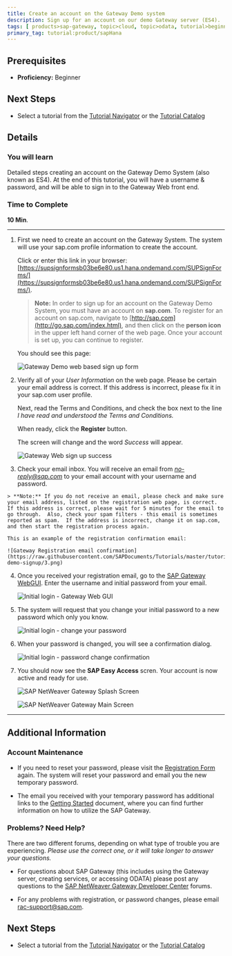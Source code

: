 ```yaml
---
title: Create an account on the Gateway Demo system
description: Sign up for an account on our demo Gateway server (ES4).
tags: [ products>sap-gateway, topic>cloud, topic>odata, tutorial>beginner ]
primary_tag: tutorial:product/sapHana
---
```

## Prerequisites  
 - **Proficiency:** Beginner

## Next Steps
 - Select a tutorial from the [Tutorial Navigator](http://go.sap.com/developer/tutorial-navigator.html) or the [Tutorial Catalog](http://go.sap.com/developer/tutorials.html)

## Details
### You will learn
Detailed steps creating an account on the Gateway Demo System (also known as ES4).  At the end of this tutorial, you will have a username & password, and will be able to sign in to the Gateway Web front end.

### Time to Complete
**10 Min**.

---


1.  First we need to create an account on the Gateway System.  The system will use your sap.com profile information to create the account.

    Click or enter this link in your browser: [https://supsignformsb03be6e80.us1.hana.ondemand.com/SUPSignForms/](https://supsignformsb03be6e80.us1.hana.ondemand.com/SUPSignForms/).

    > **Note:** In order to sign up for an account on the Gateway Demo System, you must have an account on **sap.com**.  To register for an account on sap.com, navigate to [http://sap.com](http://go.sap.com/index.html), and then click on the **person icon** in the upper left hand corner of the web page. Once your account is set up, you can continue to register.

    You should see this page:

    ![Gateway Demo web based sign up form](https://raw.githubusercontent.com/SAPDocuments/Tutorials/master/tutorials/gateway-demo-signup/1.png)

2.  Verify all of your *User Information* on the web page.   Please be certain your email address is correct.  If this address is incorrect, please fix it in your sap.com user profile.

	 Next, read the Terms and Conditions, and check the box next to the line *I have read and understood the Terms and Conditions.*

	 When ready, click the **Register** button.

	 The screen will change and the word *Success* will appear.

    ![Gateway Web sign up success](https://raw.githubusercontent.com/SAPDocuments/Tutorials/master/tutorials/gateway-demo-signup/2.png)


3. 	 Check your email inbox.  You will receive an email from *no-reply@sap.com* to your email account with your username and password.

    > **Note:** If you do not receive an email, please check and make sure your email address, listed on the registration web page, is correct.  If this address is correct, please wait for 5 minutes for the email to go through.  Also, check your spam filters - this email is sometimes reported as spam.  If the address is incorrect, change it on sap.com, and then start the registration process again.

    This is an example of the registration confirmation email:

	![Gateway Registration email confirmation](https://raw.githubusercontent.com/SAPDocuments/Tutorials/master/tutorials/gateway-demo-signup/3.png)

4.  Once you received your registration email, go to the [SAP Gateway WebGUI](https://sapes4.sapdevcenter.com/).  Enter the username and initial password from your email.

    ![Initial login - Gateway Web GUI](https://raw.githubusercontent.com/SAPDocuments/Tutorials/master/tutorials/gateway-demo-signup/4.png)

5.  The system will request that you change your initial password to a new password which only you know.

	 ![Initial login - change your password](https://raw.githubusercontent.com/SAPDocuments/Tutorials/master/tutorials/gateway-demo-signup/5.png)

6.  When your password is changed, you will see a confirmation dialog.

	 ![Initial login - password change confirmation](https://raw.githubusercontent.com/SAPDocuments/Tutorials/master/tutorials/gateway-demo-signup/6.png)

7.  You should now see the **SAP Easy Access** scren.  Your account is now active and ready for use.

	 ![SAP NetWeaver Gateway Splash Screen](https://raw.githubusercontent.com/SAPDocuments/Tutorials/master/tutorials/gateway-demo-signup/7.png)

	 ![SAP NetWeaver Gateway Main Screen](https://raw.githubusercontent.com/SAPDocuments/Tutorials/master/tutorials/gateway-demo-signup/8.png)

---

## Additional Information

### Account Maintenance

- If you need to reset your password, please visit the [Registration Form](https://supsignformsb03be6e80.us1.hana.ondemand.com/SUPSignForms/) again.  The system will reset your password and email you the new temporary password.

- The email you received with your temporary password has additional links to the [Getting Started](http://scn.sap.com/docs/DOC-40986) document, where you can find further information on how to utilize the SAP Gateway.


### Problems?  Need Help?
There are two different forums, depending on what type of trouble you are experiencing.  *Please use the correct one, or it will take longer to answer your questions.*

- For questions about SAP Gateway (this includes using the Gateway server, creating services, or accessing ODATA) please post any questions to the [SAP NetWeaver Gateway Developer Center](http://scn.sap.com/community/developer-center/netweaver-gateway) forums.  

- For any problems with registration, or password changes, please email <rac-support@sap.com>.



## Next Steps
 - Select a tutorial from the [Tutorial Navigator](http://go.sap.com/developer/tutorial-navigator.html) or the [Tutorial Catalog](http://go.sap.com/developer/tutorials.html)
